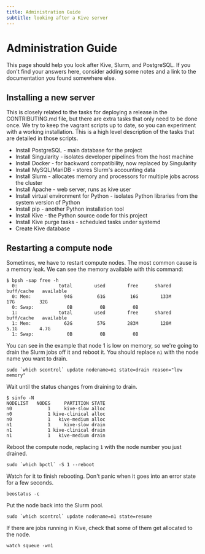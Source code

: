 ```yaml
---
title: Administration Guide
subtitle: looking after a Kive server
---
```

# Administration Guide #
This page should help you look after Kive, Slurm, and PostgreSQL. If you don't find your answers here, consider adding
some notes and a link to the documentation you found somewhere else.

## Installing a new server ##
This is closely related to the tasks for deploying a release in the
CONTRIBUTING.md file, but there are extra tasks that only need to be done once.
We try to keep the vagrant scripts up to date, so you can experiment with a
working installation. This is a high level description of the tasks that are
detailed in those scripts.

* Install PostgreSQL - main database for the project
* Install Singularity - isolates developer pipelines from the host machine
* Install Docker - for backward compatibility, now replaced by Singularity
* Install MySQL/MariDB - stores Slurm's accounting data
* Install Slurm - allocates memory and processors for multiple jobs across the
    cluster
* Install Apache - web server, runs as kive user
* Install virtual environment for Python - isolates Python libraries from the
    system version of Python
* Install pip - another Python installation tool
* Install Kive - the Python source code for this project
* Install Kive purge tasks - scheduled tasks under systemd
* Create Kive database

## Restarting a compute node ##
Sometimes, we have to restart compute nodes. The most common cause is a memory leak. We can see the memory available
with this command:

    $ bpsh -sap free -h
      0:               total        used        free      shared  buff/cache   available
      0: Mem:            94G         61G         16G        133M         17G         32G
      0: Swap:            0B          0B          0B
      1:               total        used        free      shared  buff/cache   available
      1: Mem:            62G         57G        283M        120M        5.1G        4.7G
      1: Swap:            0B          0B          0B

You can see in the example that node 1 is low on memory, so we're going to drain the Slurm jobs off it and reboot it.
You should replace `n1` with the node name you want to drain.

    sudo `which scontrol` update nodename=n1 state=drain reason="low memory"

Wait until the status changes from draining to drain.

    $ sinfo -N
    NODELIST   NODES     PARTITION STATE 
    n0             1     kive-slow alloc 
    n0             1 kive-clinical alloc 
    n0             1   kive-medium alloc 
    n1             1     kive-slow drain 
    n1             1 kive-clinical drain 
    n1             1   kive-medium drain 

Reboot the compute node, replacing `1` with the node number you just drained.

    sudo `which bpctl` -S 1 --reboot

Watch for it to finish rebooting. Don't panic when it goes into an error state for a few seconds.

    beostatus -c

Put the node back into the Slurm pool.

    sudo `which scontrol` update nodename=n1 state=resume

If there are jobs running in Kive, check that some of them get allocated to the node.

    watch squeue -wn1
